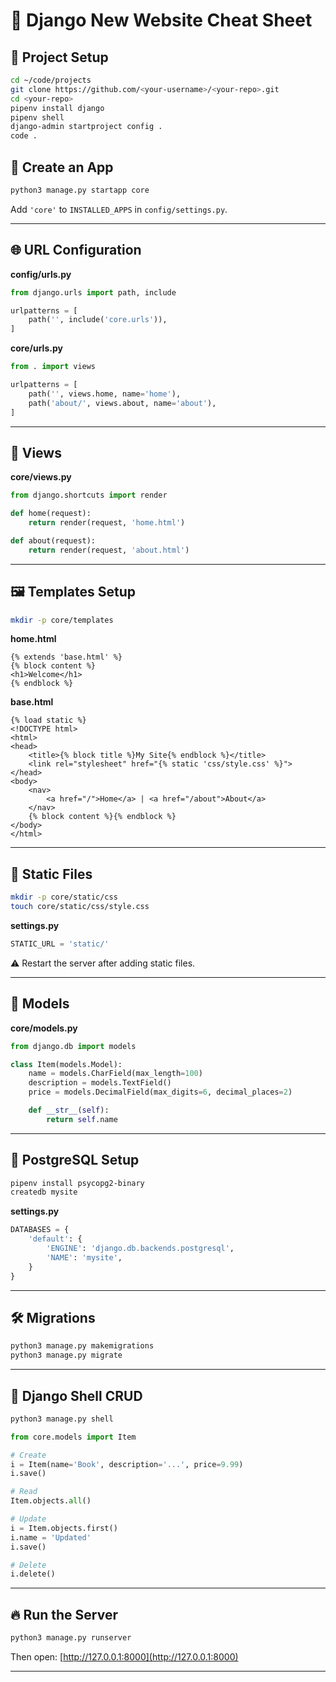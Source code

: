 
# 🧠 Django New Website Cheat Sheet

## 🚀 Project Setup
```bash
cd ~/code/projects
git clone https://github.com/<your-username>/<your-repo>.git
cd <your-repo>
pipenv install django
pipenv shell
django-admin startproject config .
code .
```

## 🧱 Create an App
```bash
python3 manage.py startapp core
```
Add `'core'` to `INSTALLED_APPS` in `config/settings.py`.

---

## 🌐 URL Configuration

**config/urls.py**
```python
from django.urls import path, include

urlpatterns = [
    path('', include('core.urls')),
]
```

**core/urls.py**
```python
from . import views

urlpatterns = [
    path('', views.home, name='home'),
    path('about/', views.about, name='about'),
]
```

---

## 🎯 Views

**core/views.py**
```python
from django.shortcuts import render

def home(request):
    return render(request, 'home.html')

def about(request):
    return render(request, 'about.html')
```

---

## 🖼 Templates Setup

```bash
mkdir -p core/templates
```

**home.html**
```django
{% extends 'base.html' %}
{% block content %}
<h1>Welcome</h1>
{% endblock %}
```

**base.html**
```django
{% load static %}
<!DOCTYPE html>
<html>
<head>
    <title>{% block title %}My Site{% endblock %}</title>
    <link rel="stylesheet" href="{% static 'css/style.css' %}">
</head>
<body>
    <nav>
        <a href="/">Home</a> | <a href="/about">About</a>
    </nav>
    {% block content %}{% endblock %}
</body>
</html>
```

---

## 🎨 Static Files

```bash
mkdir -p core/static/css
touch core/static/css/style.css
```

**settings.py**
```python
STATIC_URL = 'static/'
```

⚠️ Restart the server after adding static files.

---

## 🧩 Models

**core/models.py**
```python
from django.db import models

class Item(models.Model):
    name = models.CharField(max_length=100)
    description = models.TextField()
    price = models.DecimalField(max_digits=6, decimal_places=2)

    def __str__(self):
        return self.name
```

---

## 🐘 PostgreSQL Setup

```bash
pipenv install psycopg2-binary
createdb mysite
```

**settings.py**
```python
DATABASES = {
    'default': {
        'ENGINE': 'django.db.backends.postgresql',
        'NAME': 'mysite',
    }
}
```

---

## 🛠 Migrations

```bash
python3 manage.py makemigrations
python3 manage.py migrate
```

---

## 🐍 Django Shell CRUD

```bash
python3 manage.py shell
```

```python
from core.models import Item

# Create
i = Item(name='Book', description='...', price=9.99)
i.save()

# Read
Item.objects.all()

# Update
i = Item.objects.first()
i.name = 'Updated'
i.save()

# Delete
i.delete()
```

---

## 🔥 Run the Server

```bash
python3 manage.py runserver
```

Then open: [http://127.0.0.1:8000](http://127.0.0.1:8000)

---
